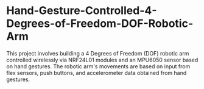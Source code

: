 # Hand-Gesture-Controlled-4-Degrees-of-Freedom-DOF-Robotic-Arm
This project involves building a 4 Degrees of Freedom (DOF) robotic arm controlled wirelessly via NRF24L01 modules and an MPU6050 sensor based on hand gestures. The robotic arm's movements are based on input from flex sensors, push buttons, and accelerometer data obtained from hand gestures.
